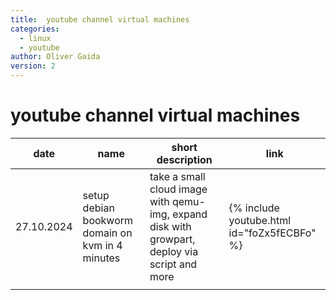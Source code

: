 ```yaml
---
title:  youtube channel virtual machines
categories: 
  - linux 
  - youtube
author: Oliver Gaida
version: 2
---
```


# youtube channel virtual machines

| date       | name                                             | short description                           | link                                                                                       |
| ---------- | ------------------------------------------------ | ------------------------------ | ------------------------------------------------------------------------------------------ |
| 27.10.2024 | setup debian bookworm domain on kvm in 4 minutes | take a small cloud image with qemu-img, expand disk with growpart, deploy via script and more | {% include youtube.html id="foZx5fECBFo" %} |
|            |                                                  |                                |                                                                                            |